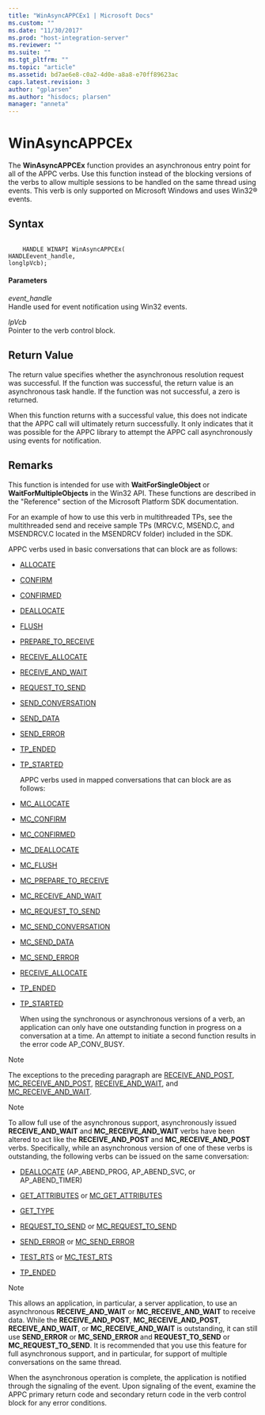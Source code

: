 ```yaml
---
title: "WinAsyncAPPCEx1 | Microsoft Docs"
ms.custom: ""
ms.date: "11/30/2017"
ms.prod: "host-integration-server"
ms.reviewer: ""
ms.suite: ""
ms.tgt_pltfrm: ""
ms.topic: "article"
ms.assetid: bd7ae6e8-c0a2-4d0e-a8a8-e70ff89623ac
caps.latest.revision: 3
author: "gplarsen"
ms.author: "hisdocs; plarsen"
manager: "anneta"
---
```

# WinAsyncAPPCEx
The **WinAsyncAPPCEx** function provides an asynchronous entry point for all of the APPC verbs. Use this function instead of the blocking versions of the verbs to allow multiple sessions to be handled on the same thread using events. This verb is only supported on Microsoft Windows and uses Win32® events.  
  
## Syntax  
  
```  
  
    HANDLE WINAPI WinAsyncAPPCEx(   
HANDLEevent_handle,  
longlpVcb);  
```  
  
#### Parameters  
 *event_handle*  
 Handle used for event notification using Win32 events.  
  
 *lpVcb*  
 Pointer to the verb control block.  
  
## Return Value  
 The return value specifies whether the asynchronous resolution request was successful. If the function was successful, the return value is an asynchronous task handle. If the function was not successful, a zero is returned.  
  
 When this function returns with a successful value, this does not indicate that the APPC call will ultimately return successfully. It only indicates that it was possible for the APPC library to attempt the APPC call asynchronously using events for notification.  
  
## Remarks  
 This function is intended for use with **WaitForSingleObject** or **WaitForMultipleObjects** in the Win32 API. These functions are described in the "Reference" section of the Microsoft Platform SDK documentation.  
  
 For an example of how to use this verb in multithreaded TPs, see the multithreaded send and receive sample TPs (MRCV.C, MSEND.C, and MSENDRCV.C located in the MSENDRCV folder) included in the SDK.  
  
 APPC verbs used in basic conversations that can block are as follows:  
  
- [ALLOCATE](../core/allocate2.md)  
  
- [CONFIRM](../core/confirm2.md)  
  
- [CONFIRMED](../core/confirmed1.md)  
  
- [DEALLOCATE](../core/deallocate2.md)  
  
- [FLUSH](../core/flush2.md)  
  
- [PREPARE_TO_RECEIVE](../core/prepare-to-receive2.md)  
  
- [RECEIVE_ALLOCATE](../core/receive-allocate1.md)  
  
- [RECEIVE_AND_WAIT](../core/receive-and-wait2.md)  
  
- [REQUEST_TO_SEND](../core/request-to-send1.md)  
  
- [SEND_CONVERSATION](../core/send-conversation2.md)  
  
- [SEND_DATA](../core/send-data1.md)  
  
- [SEND_ERROR](../core/send-error2.md)  
  
- [TP_ENDED](../core/tp-ended1.md)  
  
- [TP_STARTED](../core/tp-started2.md)  
  
  APPC verbs used in mapped conversations that can block are as follows:  
  
- [MC_ALLOCATE](../core/mc-allocate2.md)  
  
- [MC_CONFIRM](../core/mc-confirm2.md)  
  
- [MC_CONFIRMED](../core/mc-confirmed1.md)  
  
- [MC_DEALLOCATE](../core/mc-deallocate2.md)  
  
- [MC_FLUSH](../core/mc-flush1.md)  
  
- [MC_PREPARE_TO_RECEIVE](../core/mc-prepare-to-receive1.md)  
  
- [MC_RECEIVE_AND_WAIT](../core/mc-receive-and-wait2.md)  
  
- [MC_REQUEST_TO_SEND](../core/mc-request-to-send1.md)  
  
- [MC_SEND_CONVERSATION](../core/mc-send-conversation1.md)  
  
- [MC_SEND_DATA](../core/mc-send-data1.md)  
  
- [MC_SEND_ERROR](../core/mc-send-error2.md)  
  
- [RECEIVE_ALLOCATE](../core/receive-allocate1.md)  
  
- [TP_ENDED](../core/tp-ended1.md)  
  
- [TP_STARTED](../core/tp-started2.md)  
  
  When using the synchronous or asynchronous versions of a verb, an application can only have one outstanding function in progress on a conversation at a time. An attempt to initiate a second function results in the error code AP_CONV_BUSY.  
  
> [!NOTE]
>  The exceptions to the preceding paragraph are [RECEIVE_AND_POST](../core/receive-and-post1.md), [MC_RECEIVE_AND_POST](../core/mc-receive-and-post2.md), [RECEIVE_AND_WAIT](../core/receive-and-wait2.md), and [MC_RECEIVE_AND_WAIT](../core/mc-receive-and-wait2.md).  
  
> [!NOTE]
>  To allow full use of the asynchronous support, asynchronously issued **RECEIVE_AND_WAIT** and **MC_RECEIVE_AND_WAIT** verbs have been altered to act like the **RECEIVE_AND_POST** and **MC_RECEIVE_AND_POST** verbs. Specifically, while an asynchronous version of one of these verbs is outstanding, the following verbs can be issued on the same conversation:  
  
-   [DEALLOCATE](../core/deallocate2.md) (AP_ABEND_PROG, AP_ABEND_SVC, or AP_ABEND_TIMER)  
  
-   [GET_ATTRIBUTES](../core/get-attributes2.md) or [MC_GET_ATTRIBUTES](../core/mc-get-attributes2.md)  
  
-   [GET_TYPE](../core/get-type2.md)  
  
-   [REQUEST_TO_SEND](../core/request-to-send1.md) or [MC_REQUEST_TO_SEND](../core/mc-request-to-send1.md)  
  
-   [SEND_ERROR](../core/send-error2.md) or [MC_SEND_ERROR](../core/mc-send-error2.md)  
  
-   [TEST_RTS](../core/test-rts2.md) or [MC_TEST_RTS](../core/mc-test-rts2.md)  
  
-   [TP_ENDED](../core/tp-ended1.md)  
  
> [!NOTE]
>  This allows an application, in particular, a server application, to use an asynchronous **RECEIVE_AND_WAIT** or **MC_RECEIVE_AND_WAIT** to receive data. While the **RECEIVE_AND_POST**, **MC_RECEIVE_AND_POST**, **RECEIVE_AND_WAIT**, or **MC_RECEIVE_AND_WAIT** is outstanding, it can still use **SEND_ERROR** or **MC_SEND_ERROR** and **REQUEST_TO_SEND** or **MC_REQUEST_TO_SEND**. It is recommended that you use this feature for full asynchronous support, and in particular, for support of multiple conversations on the same thread.  
  
 When the asynchronous operation is complete, the application is notified through the signaling of the event. Upon signaling of the event, examine the APPC primary return code and secondary return code in the verb control block for any error conditions.